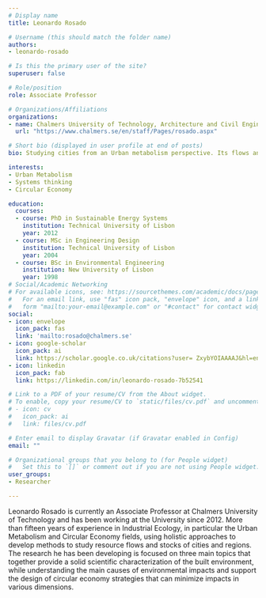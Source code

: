 ```yaml
---
# Display name
title: Leonardo Rosado

# Username (this should match the folder name)
authors:
- leonardo-rosado

# Is this the primary user of the site?
superuser: false

# Role/position
role: Associate Professor

# Organizations/Affiliations
organizations:
- name: Chalmers University of Technology, Architecture and Civil Engineering, Building Technology, Sustainable Building
  url: "https://www.chalmers.se/en/staff/Pages/rosado.aspx"

# Short bio (displayed in user profile at end of posts)
bio: Studying cities from an Urban metabolism perspective. Its flows and stocks, its functions and needs. To provide information towards urban planning and circular economy. 

interests:
- Urban Metabolism
- Systems thinking
- Circular Economy

education:
  courses:
  - course: PhD in Sustainable Energy Systems
    institution: Technical University of Lisbon
    year: 2012
  - course: MSc in Engineering Design
    institution: Technical University of Lisbon
    year: 2004
  - course: BSc in Environmental Engineering
    institution: New University of Lisbon
    year: 1998
# Social/Academic Networking
# For available icons, see: https://sourcethemes.com/academic/docs/page-builder/#icons
#   For an email link, use "fas" icon pack, "envelope" icon, and a link in the
#   form "mailto:your-email@example.com" or "#contact" for contact widget.
social:
- icon: envelope
  icon_pack: fas
  link: 'mailto:rosado@chalmers.se'
- icon: google-scholar
  icon_pack: ai
  link: https://scholar.google.co.uk/citations?user= ZxybYOIAAAAJ&hl=en
- icon: linkedin
  icon_pack: fab
  link: https://linkedin.com/in/leonardo-rosado-7b52541

# Link to a PDF of your resume/CV from the About widget.
# To enable, copy your resume/CV to `static/files/cv.pdf` and uncomment the lines below.
# - icon: cv
#   icon_pack: ai
#   link: files/cv.pdf

# Enter email to display Gravatar (if Gravatar enabled in Config)
email: ""

# Organizational groups that you belong to (for People widget)
#   Set this to `[]` or comment out if you are not using People widget.
user_groups:
- Researcher

---
```

Leonardo Rosado is currently an Associate Professor at Chalmers University of Technology and has been working at the University since 2012. More than fifteen years of experience in Industrial Ecology, in particular the Urban Metabolism and Circular Economy fields, using holistic approaches to develop methods to study resource flows and stocks of cities and regions. The research he has been developing is focused on three main topics that together provide a solid scientific characterization of the built environment, while understanding the main causes of environmental impacts and support the design of circular economy strategies that can minimize impacts in various dimensions. 
